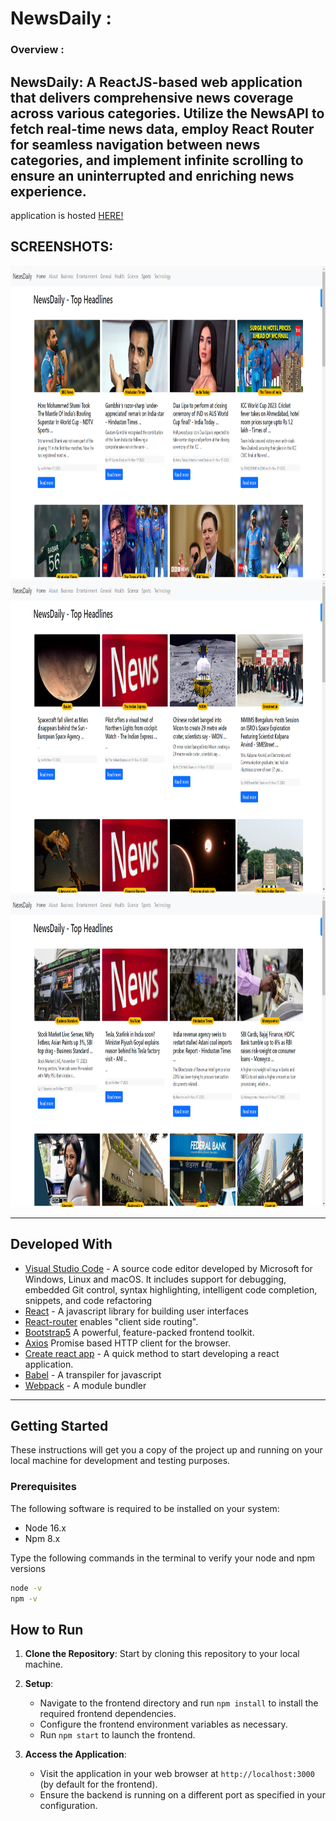  # NewsDaily :


### Overview :

NewsDaily: A ReactJS-based web application that delivers comprehensive news coverage across various categories. Utilize the NewsAPI to fetch real-time news data, employ React Router for seamless navigation between news categories, and implement infinite scrolling to ensure an uninterrupted and enriching news experience.
--
application is hosted [HERE!](https://news-daily-pi.vercel.app/)

**SCREENSHOTS:**
---

<img altr="1" src="https://github.com/parin-prog/NewsDaily/blob/master/src/assets/news1.png" height="500">
<img altr="2" src="https://github.com/parin-prog/NewsDaily/blob/master/src/assets/news2.png" height="500">
<img altr="3" src="https://github.com/parin-prog/NewsDaily/blob/master/src/assets/news3.png" height="500">

---

## Developed With

* [Visual Studio Code](https://code.visualstudio.com/) - A source code editor developed by Microsoft for Windows, Linux and macOS. It includes support for debugging, embedded Git control, syntax highlighting, intelligent code completion, snippets, and code refactoring
* [React](https://react.org/) - A javascript library for building user interfaces
* [React-router](https://reactrouter.com/)  enables "client side routing".
* [Bootstrap5](https://getbootstrap.com/)  A powerful, feature-packed frontend toolkit.
* [Axios](https://www.npmjs.com/package/axios)  Promise based HTTP client for the browser.
* [Create react app](https://create-react-app.dev/) - A quick method to start developing a react application.
* [Babel](https://babeljs.io/) - A transpiler for javascript
* [Webpack](https://webpack.js.org/) - A module bundler

---


## Getting Started

These instructions will get you a copy of the project up and running on your local machine for development and testing purposes.

### Prerequisites

The following software is required to be installed on your system:

* Node 16.x
* Npm 8.x

Type the following commands in the terminal to verify your node and npm versions

```bash
node -v
npm -v
```

## How to Run

1. **Clone the Repository**: Start by cloning this repository to your local machine.

3. **Setup**:
   - Navigate to the frontend directory and run `npm install` to install the required frontend dependencies.
   - Configure the frontend environment variables as necessary.
   - Run `npm start` to launch the frontend.

4. **Access the Application**:
   - Visit the application in your web browser at `http://localhost:3000` (by default for the frontend).
   - Ensure the backend is running on a different port as specified in your configuration.


